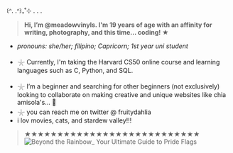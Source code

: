 ꒰ᐢ. .ᐢ꒱₊˚⊹ . . . 
> **Hi, I’m @meadowvinyls. I'm 19 years of age with an affinity for writing, photography, and this time... coding! ★**
- _pronouns: she/her; filipino; Capricorn; 1st year uni student_
* 𓇼 Currently, I'm taking the Harvard CS50 online course and learning languages such as C, Python, and SQL.
- 𓇼 I’m a beginner and searching for other beginners (not exclusively) looking to collaborate on making creative and unique websites like chia amisola's... 🎀
- 𓇼 you can reach me on twitter @ fruitydahlia
- i lov movies, cats, and stardew valley!!!
> **★★★★★★★★★★★★★★★★★★★★★★★★★★★**
![Beyond the Rainbow_ Your Ultimate Guide to Pride Flags](https://github.com/meadowvinyls/meadowvinyls/assets/165383382/f23b8d49-aba6-42a9-af21-370f6bd550cc)




<!---
meadowvinyls/meadowvinyls is a ✨ special ✨ repository because its `README.md` (this file) appears on your GitHub profile.
You can click the Preview link to take a look at your changes.
--->
